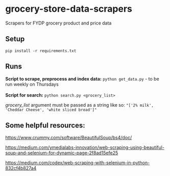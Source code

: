 # grocery-store-data-scrapers
Scrapers for FYDP grocery product and price data

## Setup
`pip install -r requirements.txt`

## Runs
**Script to scrape, preprocess and index data:**
`python get_data.py` - to be run weekly on Thursdays 
<br></br>
**Script for search:**
`python search.py <grocery_list>`

*grocery_list* argument must be passed as a string like so: `"['2% milk', 'Cheddar Cheese', 'white sliced bread']"`

## Some helpful resources:

https://www.crummy.com/software/BeautifulSoup/bs4/doc/

https://medium.com/ymedialabs-innovation/web-scraping-using-beautiful-soup-and-selenium-for-dynamic-page-2f8ad15efe25

https://medium.com/codex/web-scraping-with-selenium-in-python-832cf4b827a4
